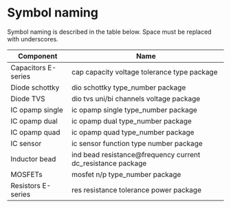 # Symbol naming

Symbol naming is described in the table below.
Space must be replaced with underscores.

| Component           | Name                                                        |
|---------------------|-------------------------------------------------------------|
| Capacitors E-series | cap capacity voltage tolerance type package                 |
| Diode schottky      | dio schottky type_number package                            |
| Diode TVS           | dio tvs uni/bi channels voltage package                     |
| IC opamp single     | ic opamp single type_number package                         |
| IC opamp dual       | ic opamp dual type_number package                           |
| IC opamp quad       | ic opamp quad type_number package                           |
| IC sensor           | ic sensor function type number package                      |
| Inductor bead       | ind bead resistance@frequency current dc_resistance package |
| MOSFETs             | mosfet n/p type_number package                              |
| Resistors E-series  | res resistance tolerance power package                      |
